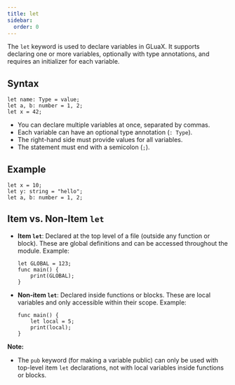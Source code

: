 ```yaml
---
title: let
sidebar:
  order: 0
---
```


The `let` keyword is used to declare variables in GLuaX. It supports declaring one or more variables, optionally with type annotations, and requires an initializer for each variable.

## Syntax

```gluax
let name: Type = value;
let a, b: number = 1, 2;
let x = 42;
```

- You can declare multiple variables at once, separated by commas.
- Each variable can have an optional type annotation (`: Type`).
- The right-hand side must provide values for all variables.
- The statement must end with a semicolon (`;`).

## Example

```gluax
let x = 10;
let y: string = "hello";
let a, b: number = 1, 2;
```

## Item vs. Non-Item `let`

- **Item `let`**: Declared at the top level of a file (outside any function or block). These are global definitions and can be accessed throughout the module.
  Example:
  ```gluax
  let GLOBAL = 123;
  func main() {
      print(GLOBAL);
  }
  ```
- **Non-item `let`**: Declared inside functions or blocks. These are local variables and only accessible within their scope.
  Example:
  ```gluax
  func main() {
      let local = 5;
      print(local);
  }
  ```

**Note:**

- The `pub` keyword (for making a variable public) can only be used with top-level item `let` declarations, not with local variables inside functions or blocks.
